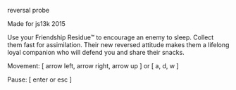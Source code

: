 reversal probe

Made for js13k 2015

Use your Friendship Residue™ to encourage an enemy to sleep. Collect them fast for assimilation. Their new reversed attitude makes them a lifelong loyal companion who will defend you and share their snacks.

Movement:
[ arrow left, arrow right, arrow up ]
or 
[ a, d, w ]

Pause: [ enter or esc ]

